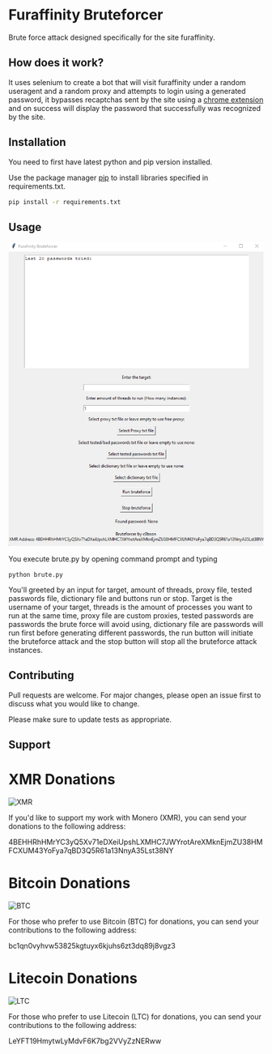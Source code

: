 # Furaffinity Bruteforcer

Brute force attack designed specifically for the site furaffinity.

## How does it work?
It uses selenium to create a bot that will visit furaffinity under a random useragent and a random proxy and attempts to login using a generated password, it bypasses recaptchas sent by the site using a [chrome extension](https://chromewebstore.google.com/detail/captcha-solver-auto-hcapt/hlifkpholllijblknnmbfagnkjneagid?hl=en) and on success will display the password that successfully was recognized by the site.

## Installation
You need to first have latest python and pip version installed.

Use the package manager [pip](https://pip.pypa.io/en/stable/) to install libraries specified in requirements.txt.

```bash
pip install -r requirements.txt
```

## Usage
<img src="https://github.com/cobs0n/Furaffinity-Bruteforcer/blob/main/scrnshot.png"> </img>

You execute brute.py by opening command prompt and typing
```
python brute.py
```
You'll greeted by an input for target, amount of threads, proxy file, tested passwords file, dictionary file and buttons run or stop. Target is the username of your target, threads is the amount of processes you want to run at the same time, proxy file are custom proxies, tested passwords are passwords the brute force will avoid using, dictionary file are passwords will run first before generating different passwords, the run button will initiate the bruteforce attack and the stop button will stop all the bruteforce attack instances. 
## Contributing

Pull requests are welcome. For major changes, please open an issue first
to discuss what you would like to change.

Please make sure to update tests as appropriate.

## Support

# XMR Donations
<img src="https://cryptologos.cc/logos/monero-xmr-logo.png?v=032" alt="XMR" width="200"/>

If you'd like to support my work with Monero (XMR), you can send your donations to the following address:

4BEHHRhHMrYC3yQ5Xv71eDXeiUpshLXMHC7JWYrotAreXMknEjmZU38HMFCXUM43YoFya7qBD3Q5R61a13NnyA35Lst38NY

# Bitcoin Donations
<img src="https://cryptologos.cc/logos/bitcoin-btc-logo.png?v=032" alt="BTC" width="200"/>

For those who prefer to use Bitcoin (BTC) for donations, you can send your contributions to the following address:

bc1qn0vyhvw53825kgtuyx6kjuhs6zt3dq89j8vgz3

# Litecoin Donations
<img src="https://cryptologos.cc/logos/litecoin-ltc-logo.png?v=032" alt="LTC" width="200"/>

For those who prefer to use Litecoin (LTC) for donations, you can send your contributions to the following address:

LeYFT19HmytwLyMdvF6K7bg2VVyZzNERww
